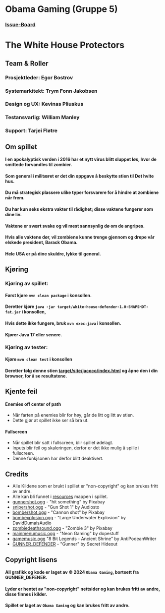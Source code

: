# Obama Gaming (Gruppe 5)
### [Issue-Board](https://git.app.uib.no/Tarjei.Flotre/obama-gaming/-/boards)

# The White House Protectors

## Team & Roller
### **Prosjektleder:** Egor Bostrov
### **Systemarkitekt:** Trym Fonn Jakobsen
### **Design og UX:** Kevinas Pliuskus
### **Testansvarlig:** William Manley
### **Support:** Tarjei Fløtre


## Om spillet
#### I en apokalyptisk verden i 2016 har et nytt virus blitt sluppet løs, hvor de smittede forvandles til zombier.<br>
#### Som general i militæret er det din oppgave å beskytte stien til Det hvite hus.<br>
#### Du må strategisk plassere ulike typer forsvarere for å hindre at zombiene når frem. <br>
#### Du har kun seks ekstra vakter til rådighet; disse vaktene fungerer som dine liv.<br>
#### Vaktene er svært svake og vil mest sannsynlig dø om de angripes. <br>
#### Hvis alle vaktene dør, vil zombiene kunne trenge gjennom og drepe vår elskede president, Barack Obama. <br>
#### Hele USA er på dine skuldre, lykke til general.


## Kjøring
### Kjøring av spillet:
#### Først kjøre `mvn clean package` i konsollen.
#### Deretter kjøre `java -jar target/white-house-defender-1.0-SNAPSHOT-fat.jar` i konsollen,
#### Hvis dette ikke fungere, bruk `mvn exec:java` i konsollen.
#### Kjører Java 17 eller senere.

### Kjøring av tester:
#### Kjøre `mvn clean test` i konsollen
#### Deretter følg denne stien [target/site/jacoco/index.html](target/site/jacoco/index.html) og åpne den i din browser, for å se resultatene.


## Kjente feil

#### Enemies off center of path
- Når farten på enemies blir for høy, går de litt og litt av stien.
- Dette gjør at spillet ikke ser så bra ut.

#### Fullscreen
- Når spillet blir satt i fullscreen, blir spillet ødelagt.
- Inputs blir feil og skaleringen, derfor er det ikke mulig å spille i fullscreen.
- Denne funkjsonen har derfor blitt deaktivert.


## Credits
- Alle Kildene som er brukt i spillet er "non-copyright" og kan brukes fritt av andre.
- Alle kan bli funnet i [resources](src/main/resources) mappen i spillet.
- [gunnershot.ogg](https://pixabay.com/sound-effects/hit-someting-6037/) - "hit something" by Pixabay
- [snipershot.ogg](https://pixabay.com/sound-effects/gun-shot-1-176892/) - "Gun Shot 1" by Audiosto
- [bombershot.ogg](https://pixabay.com/sound-effects/cannon-shot-14799/) - "Cannon shot" by Pixabay
- [bombexplosion.ogg](https://pixabay.com/sound-effects/large-underwater-explosion-190270/) - "Large Underwater Explosion" by DavidDumaisAudio
- [zombiedeathsound.ogg](https://pixabay.com/sound-effects/zombie-3-106344/) - "Zombie 3" by Pixabay
- [mainmenumusic.ogg](https://pixabay.com/music/synthwave-neon-gaming-128925/) - "Neon Gaming" by dopestuff
- [gamemusic.ogg](https://pixabay.com/music/upbeat-8-bit-legends-ancient-shrine-200457/) "8 Bit Legends - Ancient Shrine" by AntiPodeanWriter
- [GUNNER_DEFENDER](https://secrethideout.itch.io/team-wars-platformer-battle) - "Gunner" by Secret Hideout


## Copyright lisens
#### All grafikk og kode er laget av © 2024 `Obama Gaming`, bortsett fra GUNNER_DEFENER. 
#### Lyder er hentet av "non-copyright" nettsider og kan brukes fritt av andre, disse finnes i kilder.
#### Spillet er laget av `Obama Gaming` og kan brukes fritt av andre.